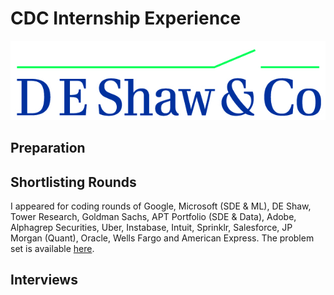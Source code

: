 # CDC Internship Experience

<p align="center">
  <img src="../images/de_shaw_logo.jpg">
</p>

## Preparation
## Shortlisting Rounds
I appeared for coding rounds of Google, Microsoft (SDE & ML), DE Shaw, Tower Research, Goldman Sachs, APT Portfolio (SDE & Data), Adobe, Alphagrep Securities, Uber, Instabase, Intuit, Sprinklr, Salesforce, JP Morgan (Quant), Oracle, Wells Fargo and American Express. The problem set is available [here](../docs/cdc/coding_rounds.pdf).
## Interviews
